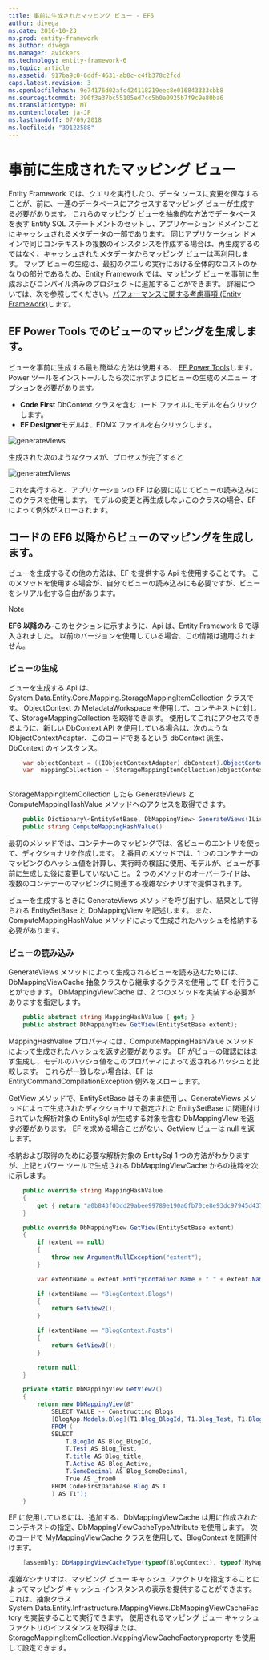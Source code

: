 ```yaml
---
title: 事前に生成されたマッピング ビュー - EF6
author: divega
ms.date: 2016-10-23
ms.prod: entity-framework
ms.author: divega
ms.manager: avickers
ms.technology: entity-framework-6
ms.topic: article
ms.assetid: 917ba9c8-6ddf-4631-ab8c-c4fb378c2fcd
caps.latest.revision: 3
ms.openlocfilehash: 9e74176d02afc424118219eec8e016843333cbb8
ms.sourcegitcommit: 390f3a37bc55105ed7cc5b0e0925b7f9c9e80ba6
ms.translationtype: MT
ms.contentlocale: ja-JP
ms.lasthandoff: 07/09/2018
ms.locfileid: "39122588"
---
```

# <a name="pre-generated-mapping-views"></a>事前に生成されたマッピング ビュー
Entity Framework では、クエリを実行したり、データ ソースに変更を保存することが、前に、一連のデータベースにアクセスするマッピング ビューが生成する必要があります。 これらのマッピング ビューを抽象的な方法でデータベースを表す Entity SQL ステートメントのセットし、アプリケーション ドメインごとにキャッシュされるメタデータの一部であります。 同じアプリケーション ドメインで同じコンテキストの複数のインスタンスを作成する場合は、再生成するのではなく、キャッシュされたメタデータからマッピング ビューは再利用します。 マップ ビューの生成は、最初のクエリの実行における全体的なコストのかなりの部分であるため、Entity Framework では、マッピング ビューを事前に生成およびコンパイル済みのプロジェクトに追加することができます。 詳細については、次を参照してください。[パフォーマンスに関する考慮事項 (Entity Framework)](~/ef6/fundamentals/performance/perf-whitepaper.md)します。

## <a name="generating-mapping-views-with-the-ef-power-tools"></a>EF Power Tools でのビューのマッピングを生成します。

ビューを事前に生成する最も簡単な方法は使用する、 [EF Power Tools](http://visualstudiogallery.msdn.microsoft.com/72a60b14-1581-4b9b-89f2-846072eff19d)します。 Power ツールをインストールしたら次に示すようにビューの生成のメニュー オプションを必要があります。

-   **Code First** DbContext クラスを含むコード ファイルにモデルを右クリックします。
-   **EF Designer**モデルは、EDMX ファイルを右クリックします。

![generateViews](~/ef6/media/generateviews.png)

生成された次のようなクラスが、プロセスが完了すると

![generatedViews](~/ef6/media/generatedviews.png)

これを実行すると、アプリケーションの EF は必要に応じてビューの読み込みにこのクラスを使用します。 モデルの変更と再生成しないこのクラスの場合、EF によって例外がスローされます。

## <a name="generating-mapping-views-from-code---ef6-onwards"></a>コードの EF6 以降からビューのマッピングを生成します。

ビューを生成するその他の方法は、EF を提供する Api を使用することです。 このメソッドを使用する場合が、自分でビューの読み込みにも必要ですが、ビューをシリアル化する自由があります。

> [!NOTE]
> **EF6 以降のみ**-このセクションに示すように、Api は、Entity Framework 6 で導入されました。 以前のバージョンを使用している場合、この情報は適用されません。

### <a name="generating-views"></a>ビューの生成

ビューを生成する Api は、System.Data.Entity.Core.Mapping.StorageMappingItemCollection クラスです。 ObjectContext の MetadataWorkspace を使用して、コンテキストに対して、StorageMappingCollection を取得できます。 使用してこれにアクセスできるように、新しい DbContext API を使用している場合は、次のような IObjectContextAdapter、このコードであるという dbContext 派生、DbContext のインスタンス。

``` csharp
    var objectContext = ((IObjectContextAdapter) dbContext).ObjectContext;
    var  mappingCollection = (StorageMappingItemCollection)objectContext.MetadataWorkspace
                                                                        .GetItemCollection(DataSpace.CSSpace);
```

StorageMappingItemCollection したら GenerateViews と ComputeMappingHashValue メソッドへのアクセスを取得できます。

``` csharp
    public Dictionary\<EntitySetBase, DbMappingView> GenerateViews(IList<EdmSchemaError> errors)
    public string ComputeMappingHashValue()
```

最初のメソッドでは、コンテナーのマッピングでは、各ビューのエントリを使って、ディクショナリを作成します。 2 番目のメソッドでは、1 つのコンテナーのマッピングのハッシュ値を計算し、実行時の検証に使用、モデルが、ビューが事前に生成した後に変更していないこと。 2 つのメソッドのオーバーライドは、複数のコンテナーのマッピングに関連する複雑なシナリオで提供されます。

ビューを生成するときに GenerateViews メソッドを呼び出すし、結果として得られる EntitySetBase と DbMappingView を記述します。 また、ComputeMappingHashValue メソッドによって生成されたハッシュを格納する必要があります。

### <a name="loading-views"></a>ビューの読み込み

GenerateViews メソッドによって生成されるビューを読み込むためには、DbMappingViewCache 抽象クラスから継承するクラスを使用して EF を行うことができます。 DbMappingViewCache は、2 つのメソッドを実装する必要がありますを指定します。

``` csharp
    public abstract string MappingHashValue { get; }
    public abstract DbMappingView GetView(EntitySetBase extent);
```

MappingHashValue プロパティには、ComputeMappingHashValue メソッドによって生成されたハッシュを返す必要があります。 EF がビューの確認にはまず生成し、モデルのハッシュ値をこのプロパティによって返されるハッシュと比較します。 これらが一致しない場合は、EF は EntityCommandCompilationException 例外をスローします。

GetView メソッドで、EntitySetBase はそのまま使用し、GenerateViews メソッドによって生成されたディクショナリで指定された EntitySetBase に関連付けられていた解析対象の EntitySql が生成する対象を含む DbMappingVIew を返す必要があります。 EF を求める場合ことがない、GetView ビューは null を返します。

格納および取得のために必要な解析対象の EntitySql 1 つの方法がわかりますが、上記とパワー ツールで生成される DbMappingViewCache からの抜粋を次に示します。

``` csharp
    public override string MappingHashValue
    {
        get { return "a0b843f03dd29abee99789e190a6fb70ce8e93dc97945d437d9a58fb8e2afd2e"; }
    }

    public override DbMappingView GetView(EntitySetBase extent)
    {
        if (extent == null)
        {
            throw new ArgumentNullException("extent");
        }

        var extentName = extent.EntityContainer.Name + "." + extent.Name;

        if (extentName == "BlogContext.Blogs")
        {
            return GetView2();
        }

        if (extentName == "BlogContext.Posts")
        {
            return GetView3();
        }

        return null;
    }

    private static DbMappingView GetView2()
    {
        return new DbMappingView(@"
            SELECT VALUE -- Constructing Blogs
            [BlogApp.Models.Blog](T1.Blog_BlogId, T1.Blog_Test, T1.Blog_title, T1.Blog_Active, T1.Blog_SomeDecimal)
            FROM (
            SELECT
                T.BlogId AS Blog_BlogId,
                T.Test AS Blog_Test,
                T.title AS Blog_title,
                T.Active AS Blog_Active,
                T.SomeDecimal AS Blog_SomeDecimal,
                True AS _from0
            FROM CodeFirstDatabase.Blog AS T
            ) AS T1");
    }
```

EF に使用しているには、追加する、DbMappingViewCache は用に作成されたコンテキストの指定、DbMappingViewCacheTypeAttribute を使用します。 次のコードで MyMappingViewCache クラスを使用して、BlogContext を関連付けます。

``` csharp
    [assembly: DbMappingViewCacheType(typeof(BlogContext), typeof(MyMappingViewCache))]
```

複雑なシナリオは、マッピング ビュー キャッシュ ファクトリを指定することによってマッピング キャッシュ インスタンスの表示を提供することができます。 これは、抽象クラス System.Data.Entity.Infrastructure.MappingViews.DbMappingViewCacheFactory を実装することで実行できます。 使用されるマッピング ビュー キャッシュ ファクトリのインスタンスを取得または、StorageMappingItemCollection.MappingViewCacheFactoryproperty を使用して設定できます。
